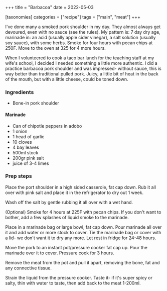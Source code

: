 +++
title = "Barbacoa"
date = 2022-05-03

[taxonomies]
categories = ["recipe"]
tags = ["main", "meat"]
+++

I've done many a smoked pork shoulder in my day.  They almost always get devoured, even
 with no sauce (see the rules). My pattern is: 7 day dry age, marinade in: an acid (usually apple cider vinegar),
 a salt solution (usually soy sauce), with some herbs. Smoke for four hours with pecan chips at 250F.  Move to the oven
 at 325 for 4 more hours.

<!-- more -->

When I volunteered to cook a taco bar lunch for the teaching staff at my wife's school, I decided I needed
something a little more authentic.  I did a practice barbacoa pork shoulder and was impressed-
without sauce, this is way better than traditional pulled pork. Juicy, a little bit of heat in the back of the
mouth, but with a little cheese, could be toned down.

### Ingredients

- Bone-in pork shoulder

#### Marinade

- Can of chipotle peppers in adobo
- 1 onion
- 1 head of garlic
- 10 cloves
- 4 bay leaves
- 500ml stock
- 200gr pink salt
- juice of 3-4 limes

### Prep steps

Place the port shoulder in a high sided casserole, fat cap down. Rub it all over with pink salt and place it in the refrigerator to dry out 1 week.

Wash off the salt by gentle rubbing it all over with a wet hand.

(Optional) Smoke for 4 hours at 225F with pecan chips. If you don't want to  bother, add a few splashes of liquid smoke to the marinade.

Place in a marinade bag or large bowl, fat cap down.  Pour marinade all over it and add water or more stock to cover. Tie
 the marinade bag or cover with a lid- we don't want it to dry any more.
Let rest in fridge for 24-48 hours.

Move the pork to an instant pot/pressure cooker fat cap up.  Pour the marinade over it to cover.  Pressure cook for 3 hours.

Remove the meat from the pot and pull it apart, removing the bone, fat and any connective tissue.

Strain the liquid from the pressure cooker.  Taste it- if it's super spicy or salty, thin with water to taste, then add
 back to the meat 1-200ml.
